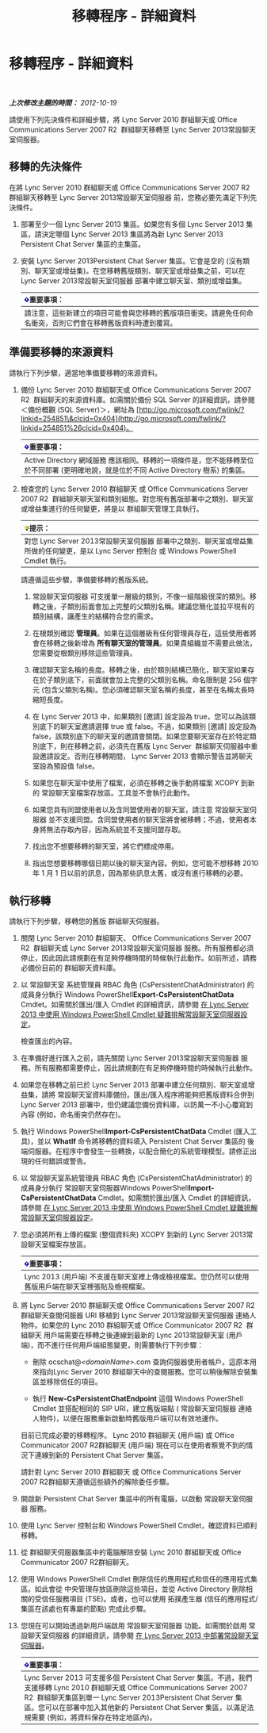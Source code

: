 ﻿---
title: 移轉程序 - 詳細資料
TOCTitle: 移轉程序 - 詳細資料
ms:assetid: ca7e352c-9bde-47d9-8273-5cf2fdfdfe7e
ms:mtpsurl: https://technet.microsoft.com/zh-tw/library/JJ205264(v=OCS.15)
ms:contentKeyID: 49292321
ms.date: 08/10/2015
mtps_version: v=OCS.15
ms.translationtype: HT
---

# 移轉程序 - 詳細資料

 

_**上次修改主題的時間：** 2012-10-19_

請使用下列先決條件和詳細步驟，將 Lync Server 2010 群組聊天或 Office Communications Server 2007 R2  群組聊天移轉至 Lync Server 2013常設聊天室伺服器。

## 移轉的先決條件

在將 Lync Server 2010 群組聊天或 Office Communications Server 2007 R2  群組聊天移轉至 Lync Server 2013常設聊天室伺服器 前，您務必要先滿足下列先決條件。

1.  部署至少一個 Lync Server 2013 集區。如果您有多個 Lync Server 2013 集區，請決定哪個 Lync Server 2013 集區將為新 Lync Server 2013  Persistent Chat Server 集區的主集區。

2.  安裝 Lync Server 2013Persistent Chat Server 集區。它會是空的 (沒有類別、聊天室或增益集)。在您移轉舊版類別、聊天室或增益集之前，可以在 Lync Server 2013常設聊天室伺服器 部署中建立聊天室、類別或增益集。
    
    <table>
    <thead>
    <tr class="header">
    <th><img src="images/Gg412908.important(OCS.15).gif" title="important" alt="important" />重要事項：</th>
    </tr>
    </thead>
    <tbody>
    <tr class="odd">
    <td>請注意，這些新建立的項目可能會與您移轉的舊版項目衝突。請避免任何命名衝突，否則它們會在移轉舊版資料時遭到覆寫。</td>
    </tr>
    </tbody>
    </table>


## 準備要移轉的來源資料

請執行下列步驟，適當地準備要移轉的來源資料。

1.  備份 Lync Server 2010 群組聊天或 Office Communications Server 2007 R2  群組聊天的來源資料庫。如需關於備份 SQL Server 的詳細資訊，請參閱＜備份概觀 (SQL Server)＞，網址為 [http://go.microsoft.com/fwlink/?linkid=254851\&clcid=0x404](http://go.microsoft.com/fwlink/?linkid=254851%26clcid=0x404)。
    
    <table>
    <thead>
    <tr class="header">
    <th><img src="images/Gg412908.important(OCS.15).gif" title="important" alt="important" />重要事項：</th>
    </tr>
    </thead>
    <tbody>
    <tr class="odd">
    <td>Active Directory 網域服務 應該相同。移轉的一項條件是，您不能移轉至位於不同部署 (更明確地說，就是位於不同 Active Directory 樹系) 的集區。</td>
    </tr>
    </tbody>
    </table>


2.  檢查您的 Lync Server 2010 群組聊天 或 Office Communications Server 2007 R2  群組聊天聊天室和類別組態。對您現有舊版部署中之類別、聊天室或增益集進行的任何變更，將是以 群組聊天管理工具執行。
    
    <table>
    <thead>
    <tr class="header">
    <th><img src="images/JJ205025.tip(OCS.15).gif" title="tip" alt="tip" />提示：</th>
    </tr>
    </thead>
    <tbody>
    <tr class="odd">
    <td>對您 Lync Server 2013常設聊天室伺服器 部署中之類別、聊天室或增益集所做的任何變更，是以 Lync Server 控制台 或 Windows PowerShell Cmdlet 執行。</td>
    </tr>
    </tbody>
    </table>
    
    請遵循這些步驟，準備要移轉的舊版系統。
    
    1.  常設聊天室伺服器 可支援單一層級的類別，不像一組階級很深的類別。移轉之後，子類別前面會加上完整的父類別名稱。建議您簡化並拉平現有的類別結構，讓產生的結構符合您的需求。
    
    2.  在根類別確認 **管理員**。如果在這個層級有任何管理員存在，這些使用者將會在移轉之後新增為 **所有聊天室的管理員**。如果貴組織並不需要此做法，您需要從根類別移除這些管理員。
    
    3.  確認聊天室名稱的長度。移轉之後，由於類別結構已簡化，聊天室如果存在於子類別底下，前面就會加上完整的父類別名稱。命名限制是 256 個字元 (包含父類別名稱)。您必須確認聊天室名稱的長度，甚至在名稱太長時縮短長度。
    
    4.  在 Lync Server 2013 中，如果類別 \[邀請\] 設定設為 true，您可以為該類別底下的聊天室邀請選擇 true 或 false。不過，如果類別 \[邀請\] 設定設為 false，該類別底下的聊天室的邀請會關閉。如果您要聊天室存在於特定類別底下，則在移轉之前，必須先在舊版 Lync Server  群組聊天伺服器中重設邀請設定。否則在移轉期間， Lync Server 2013 會顯示警告並將聊天室設為預設值 false。
    
    5.  如果您在聊天室中使用了檔案，必須在移轉之後手動將檔案 XCOPY 到新的 常設聊天室檔案存放區。工具並不會執行此動作。
    
    6.  如果您具有同盟使用者以及含同盟使用者的聊天室，請注意 常設聊天室伺服器 並不支援同盟。含同盟使用者的聊天室將會被移轉；不過，使用者本身將無法存取內容，因為系統並不支援同盟存取。
    
    7.  找出您不想要移轉的聊天室，將它們標成停用。
    
    8.  指出您想要移轉哪個日期以後的聊天室內容。例如，您可能不想移轉 2010 年 1 月 1 日以前的訊息，因為那些訊息太舊，或沒有進行移轉的必要。

## 執行移轉

請執行下列步驟，移轉您的舊版 群組聊天伺服器。

1.  關閉 Lync Server 2010 群組聊天、 Office Communications Server 2007 R2  群組聊天或 Lync Server 2013常設聊天室伺服器 服務。所有服務都必須停止，因此因此請規劃在有足夠停機時間的時候執行此動作。如前所述，請務必備份目前的 群組聊天資料庫。

2.  以 常設聊天室 系統管理員 RBAC 角色 (CsPersistentChatAdministrator) 的成員身分執行 Windows PowerShell**Export-CsPersistentChatData** Cmdlet。如需關於匯出/匯入 Cmdlet 的詳細資訊，請參閱 [在 Lync Server 2013 中使用 Windows PowerShell Cmdlet 疑難排解常設聊天室伺服器設定](lync-server-2013-troubleshooting-persistent-chat-server-configuration-using-windows-powershell-cmdlets.md)。
    
    檢查匯出的內容。

3.  在準備好進行匯入之前，請先關閉 Lync Server 2013常設聊天室伺服器 服務。所有服務都需要停止，因此請規劃在有足夠停機時間的時候執行此動作。

4.  如果您在移轉之前已於 Lync Server 2013 部署中建立任何類別、聊天室或增益集，請將 常設聊天室資料庫備份。匯出/匯入程序將能夠把舊版資料合併到 Lync Server 2013 部署中，但仍建議您備份資料庫，以防萬一不小心覆寫到內容 (例如，命名衝突仍然存在)。

5.  執行 Windows PowerShell**Import-CsPersistentChatData** Cmdlet (匯入工具)，並以 **WhatIf** 命令將移轉的資料填入 Persistent Chat Server 集區的 後端伺服器。在程序中會發生一些轉換，以配合簡化的系統管理模型。請修正出現的任何錯誤或警告。

6.  以 常設聊天室系統管理員 RBAC 角色 (CsPersistentChatAdministrator) 的成員身分執行 常設聊天室伺服器Windows PowerShell**Import-CsPersistentChatData** Cmdlet。如需關於匯出/匯入 Cmdlet 的詳細資訊，請參閱 [在 Lync Server 2013 中使用 Windows PowerShell Cmdlet 疑難排解常設聊天室伺服器設定](lync-server-2013-troubleshooting-persistent-chat-server-configuration-using-windows-powershell-cmdlets.md)。

7.  您必須將所有上傳的檔案 (整個資料夾) XCOPY 到新的 Lync Server 2013常設聊天室檔案存放區。
    
    <table>
    <thead>
    <tr class="header">
    <th><img src="images/Gg412908.important(OCS.15).gif" title="important" alt="important" />重要事項：</th>
    </tr>
    </thead>
    <tbody>
    <tr class="odd">
    <td>Lync 2013 (用戶端) 不支援在聊天室裡上傳或檢視檔案。您仍然可以使用舊版用戶端在聊天室裡張貼及檢視檔案。</td>
    </tr>
    </tbody>
    </table>


8.  將 Lync Server 2010 群組聊天或 Office Communications Server 2007 R2  群組聊天查閱伺服器 URI 移植到 Lync Server 2013常設聊天室伺服器 連絡人物件。如果您的 Lync 2010 群組聊天或 Office Communicator 2007 R2  群組聊天 用戶端需要在移轉之後連線到最新的 Lync 2013常設聊天室 (用戶端)，而不進行任何用戶端組態變更，則需要執行下列步驟：
    
      - 刪除 ocschat@*\<domainName\>*.com 查詢伺服器使用者帳戶。這原本用來指向Lync Server 2010 群組聊天中的查閱服務。您可以稍後解除安裝集區並移除信任的項目。
    
      - 執行 **New-CsPersistentChatEndpoint** 這個 Windows PowerShell Cmdlet 並搭配相同的 SIP URI，建立舊版端點 ( 常設聊天室伺服器 連絡人物件)，以便在服務重新啟動時舊版用戶端可以有效地運作。
    
    目前已完成必要的移轉程序。 Lync 2010 群組聊天 (用戶端) 或 Office Communicator 2007 R2群組聊天 (用戶端) 現在可以在使用者察覺不到的情況下連線到新的 Persistent Chat Server 集區。
    
    請針對 Lync Server 2010 群組聊天 或 Office Communications Server 2007 R2群組聊天遵循這些額外的解除委任步驟。

9.  開啟新 Persistent Chat Server 集區中的所有電腦，以啟動 常設聊天室伺服器 服務。

10. 使用 Lync Server 控制台和 Windows PowerShell Cmdlet，確認資料已順利移轉。

11. 從 群組聊天伺服器集區中的電腦解除安裝 Lync 2010 群組聊天或 Office Communicator 2007 R2群組聊天。

12. 使用 Windows PowerShell Cmdlet 刪除信任的應用程式和信任的應用程式集區。如此會從 中央管理存放區刪除這些項目，並從 Active Directory 刪除相關的受信任服務項目 (TSE)。或者，也可以使用 拓撲產生器 (信任的應用程式/集區在該處也有專屬的節點) 完成此步驟。

13. 您現在可以開始透過新用戶端啟用 常設聊天室伺服器 功能。如需關於啟用 常設聊天室伺服器 的詳細資訊，請參閱 [在 Lync Server 2013 中部署常設聊天室伺服器](lync-server-2013-deploying-persistent-chat-server.md)。
    
    <table>
    <thead>
    <tr class="header">
    <th><img src="images/Gg412908.important(OCS.15).gif" title="important" alt="important" />重要事項：</th>
    </tr>
    </thead>
    <tbody>
    <tr class="odd">
    <td>Lync Server 2013 可支援多個 Persistent Chat Server 集區。不過，我們支援移轉 Lync 2010 群組聊天或 Office Communications Server 2007 R2  群組聊天集區到單一 Lync Server 2013Persistent Chat Server 集區。您可以在部署中加入其他新的 Persistent Chat Server 集區，以滿足法規需要 (例如，將資料保存在特定地區內)。</td>
    </tr>
    </tbody>
    </table>

